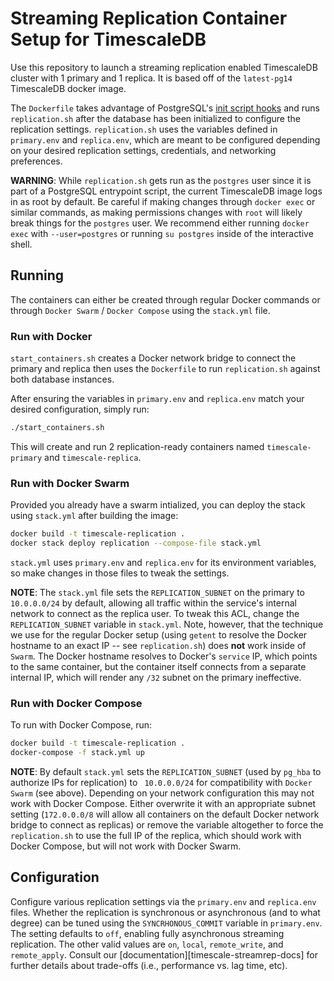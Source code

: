 # Streaming Replication Container Setup for TimescaleDB

Use this repository to launch a streaming replication enabled TimescaleDB
cluster with 1 primary and 1 replica. It is based off of the `latest-pg14`
TimescaleDB docker image.

The `Dockerfile` takes advantage of PostgreSQL's [init script
hooks](https://docs.docker.com/samples/library/postgres/#how-to-extend-this-image)
and runs `replication.sh` after the database has been initialized to configure
the replication settings. `replication.sh` uses the variables defined in
`primary.env` and `replica.env`, which are meant to be configured depending on
your desired replication settings, credentials, and networking preferences.

**WARNING**: While `replication.sh` gets run as the `postgres` user since it is
part of a PostgreSQL entrypoint script, the current TimescaleDB image logs in as
root by default. Be careful if making changes through `docker exec` or similar
commands, as making permissions changes with `root` will likely break things for
the `postgres` user. We recommend either running `docker exec` with
`--user=postgres` or running `su postgres` inside of the interactive shell.

## Running

The containers can either be created through regular Docker commands or through
`Docker Swarm` / `Docker Compose` using the `stack.yml` file.

### Run with Docker

`start_containers.sh` creates a Docker network bridge to connect the primary and
replica then uses the `Dockerfile` to run `replication.sh` against both database
instances.

After ensuring the variables in `primary.env` and `replica.env` match your
desired configuration, simply run:

```bash
./start_containers.sh
```

This will create and run 2 replication-ready containers named
`timescale-primary` and `timescale-replica`.

### Run with Docker Swarm

Provided you already have a swarm intialized, you can deploy the stack using
`stack.yml` after building the image:

```bash
docker build -t timescale-replication .
docker stack deploy replication --compose-file stack.yml
```

`stack.yml` uses `primary.env` and `replica.env` for its environment variables,
so make changes in those files to tweak the settings.

**NOTE**: The `stack.yml` file sets the `REPLICATION_SUBNET` on the primary to
`10.0.0.0/24` by default, allowing all traffic within the service's internal
network to connect as the replica user. To tweak this ACL, change the
`REPLICATION_SUBNET` variable in `stack.yml`. Note, however, that the technique
we use for the regular Docker setup (using `getent` to resolve the Docker
hostname to an exact IP -- see `replication.sh`) does **not** work inside of
`Swarm`. The Docker hostname resolves to Docker's `service` IP, which points to
the same container, but the container itself connects from a separate internal
IP, which will render any `/32` subnet on the primary ineffective.

### Run with Docker Compose

To run with Docker Compose, run:

```bash
docker build -t timescale-replication .
docker-compose -f stack.yml up
```

**NOTE**: By default `stack.yml` sets the `REPLICATION_SUBNET` (used by `pg_hba`
to authorize IPs for replication) to ` 10.0.0.0/24` for compatibility with
`Docker Swarm` (see above).  Depending on your network configuration this may
not work with Docker Compose. Either overwrite it with an appropriate subnet
setting (`172.0.0.0/8` will allow all containers on the default Docker network
bridge to connect as replicas) or remove the variable altogether to force the
`replication.sh` to use the full IP of the replica, which should work with
Docker Compose, but will not work with Docker Swarm.

## Configuration

Configure various replication settings via the `primary.env` and `replica.env`
files. Whether the replication is synchronous or asynchronous (and to what
degree) can be tuned using the `SYNCRHONOUS_COMMIT` variable in `primary.env`.
The setting defaults to `off`, enabling fully asynchronous streaming
replication. The other valid values are `on`, `local`, `remote_write`, and
`remote_apply`. Consult our [documentation][timescale-streamrep-docs] for
further details about trade-offs (i.e., performance vs. lag time, etc).
